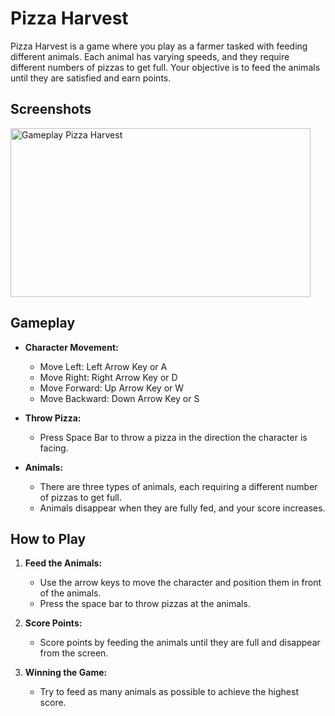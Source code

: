 # Pizza Harvest
 Pizza Harvest is a game where you play as a farmer tasked with feeding different animals. Each animal has varying speeds, and they require different numbers of pizzas to get full. Your objective is to feed the animals until they are satisfied and earn points.

## Screenshots
<img src="Screenshots/GamePlay.gif" alt="Gameplay Pizza Harvest" width="480" height="270">

## Gameplay

- **Character Movement:**
  - Move Left: Left Arrow Key or A
  - Move Right: Right Arrow Key or D
  - Move Forward: Up Arrow Key or W
  - Move Backward: Down Arrow Key or S

- **Throw Pizza:**
  - Press Space Bar to throw a pizza in the direction the character is facing.

- **Animals:**
  - There are three types of animals, each requiring a different number of pizzas to get full.
  - Animals disappear when they are fully fed, and your score increases.

## How to Play

1. **Feed the Animals:**
   - Use the arrow keys to move the character and position them in front of the animals.
   - Press the space bar to throw pizzas at the animals.

2. **Score Points:**
   - Score points by feeding the animals until they are full and disappear from the screen.

3. **Winning the Game:**
   - Try to feed as many animals as possible to achieve the highest score.

